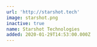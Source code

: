 ```yaml
---
url: 'http://starshot.tech'
image: starshot.png
inactive: true
name: Starshot Technologies
added: 2020-01-29T14:53:00.000Z
---
```

